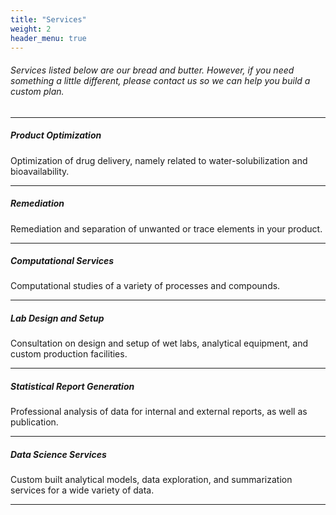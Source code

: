 ```yaml
---
title: "Services"
weight: 2
header_menu: true
---
```

###### Services listed below are our bread and butter. However, if you need something a little different, please contact us so we can help you build a custom plan.

---

##### Product Optimization

Optimization of drug delivery, namely related to water-solubilization and bioavailability.

---

##### Remediation

Remediation and separation of unwanted or trace elements in your product.

---

##### Computational Services

Computational studies of a variety of processes and compounds.

---

##### Lab Design and Setup

Consultation on design and setup of wet labs, analytical equipment, and custom production facilities. 

---

##### Statistical Report Generation

Professional analysis of data for internal and external reports, as well as publication.

---

##### Data Science Services

Custom built analytical models, data exploration, and summarization services for a wide variety of data.

---